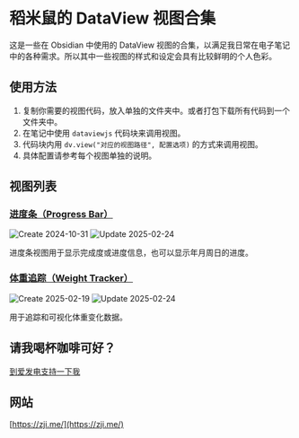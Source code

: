 # 稻米鼠的 DataView 视图合集

这是一些在 Obsidian 中使用的 DataView 视图的合集，以满足我日常在电子笔记中的各种需求。所以其中一些视图的样式和设定会具有比较鲜明的个人色彩。

## 使用方法

1. 复制你需要的视图代码，放入单独的文件夹中。或者打包下载所有代码到一个文件夹中。
2. 在笔记中使用 `dataviewjs` 代码块来调用视图。
3. 代码块内用 `dv.view("对应的视图路径", 配置选项)` 的方式来调用视图。
4. 具体配置请参考每个视图单独的说明。

## 视图列表

### [进度条（Progress Bar）](./progress-bar/README.md)

![Create 2024-10-31](https://img.shields.io/badge/Create-2024--10--31-orange?style=flat-square&scale=1.5)
![Update 2025-02-24](https://img.shields.io/badge/Update-2025--02--24-blue?style=flat-square&scale=1.5) 

进度条视图用于显示完成度或进度信息，也可以显示年月周日的进度。

### [体重追踪（Weight Tracker）](./weight-tracker/README.md)

![Create 2025-02-19](https://img.shields.io/badge/Create-2025--02--19-orange?style=flat-square&scale=1.5)
![Update 2025-02-24](https://img.shields.io/badge/Update-2025--02--24-blue?style=flat-square&scale=1.5) 

用于追踪和可视化体重变化数据。

## 请我喝杯咖啡可好？

[到爱发电支持一下我](https://afdian.com/a/daomishu)

## 网站

[https://zji.me/](https://zji.me/)
